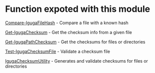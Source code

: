 # Function expoted with this module

[Compare-IgugaFileHash](https://github.com/ivanmota/IgugaChecksumUtility/blob/master/docs/en-US/Compare-IgugaFileHash.md) - Compare a file with a known hash

[Get-IgugaChecksum](https://github.com/ivanmota/IgugaChecksumUtility/blob/master/docs/en-US/Get-IgugaChecksum.md) - Get the checksum info from a given file

[Get-IgugaPathChecksum](https://github.com/ivanmota/IgugaChecksumUtility/blob/master/docs/en-US/Get-IgugaPathChecksum.md) - Get the checksums for files or directories

[Test-IgugaChecksumFile](https://github.com/ivanmota/IgugaChecksumUtility/blob/master/docs/en-US/Test-IgugaChecksumFile.md) - Validate a checksum file

[IgugaChecksumUtility](https://github.com/ivanmota/IgugaChecksumUtility/blob/master/docs/en-US/IgugaChecksumUtility.md) - Generates and validate checksums for files or directories


